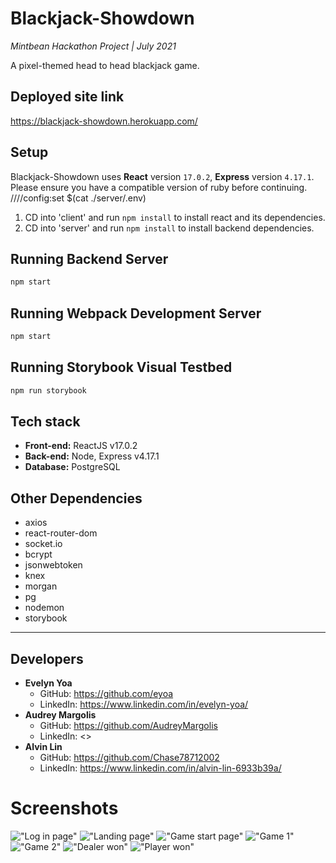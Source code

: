 # Blackjack-Showdown

_Mintbean Hackathon Project | July 2021_

A pixel-themed head to head blackjack game.

## Deployed site link

  <https://blackjack-showdown.herokuapp.com/>

## Setup

Blackjack-Showdown uses **React** version `17.0.2`, **Express** version `4.17.1`. Please ensure you have a compatible version of ruby before continuing.
////config:set $(cat ./server/.env)
1. CD into 'client' and run `npm install` to install react and its dependencies.
2. CD into 'server' and run `npm install` to install backend dependencies.

## Running Backend Server

```sh
npm start
```

## Running Webpack Development Server

```sh
npm start
```

## Running Storybook Visual Testbed

```sh
npm run storybook
```

## Tech stack

- **Front-end:** ReactJS v17.0.2
- **Back-end:** Node, Express v4.17.1
- **Database:** PostgreSQL

## Other Dependencies

- axios
- react-router-dom
- socket.io
- bcrypt
- jsonwebtoken
- knex
- morgan
- pg
- nodemon
- storybook

---

## Developers

- **Evelyn Yoa**
  - GitHub: <https://github.com/eyoa>
  - LinkedIn: <https://www.linkedin.com/in/evelyn-yoa/>
- **Audrey Margolis**
  - GitHub: <https://github.com/AudreyMargolis>
  - LinkedIn: <>
- **Alvin Lin**
  - GitHub: <https://github.com/Chase78712002>
  - LinkedIn: <https://www.linkedin.com/in/alvin-lin-6933b39a/>

# Screenshots

!["Log in page"](https://github.com/Chase78712002/Blackjack-Showdown/blob/frontend-landing/client/public/img/screenshots/loginPage.png?raw=true)
!["Landing page"](https://github.com/Chase78712002/Blackjack-Showdown/blob/frontend-landing/client/public/img/screenshots/aboutpage.png?raw=true)
!["Game start page"](https://github.com/Chase78712002/Blackjack-Showdown/blob/frontend-landing/client/public/img/screenshots/startpage.png?raw=true)
!["Game 1"](https://github.com/Chase78712002/Blackjack-Showdown/blob/frontend-landing/client/public/img/screenshots/game1.png?raw=true)
!["Game 2"](https://github.com/Chase78712002/Blackjack-Showdown/blob/frontend-landing/client/public/img/screenshots/game2.png?raw=true)
!["Dealer won"](https://github.com/Chase78712002/Blackjack-Showdown/blob/frontend-landing/client/public/img/screenshots/dealerwin.png?raw=true)
!["Player won"](https://github.com/Chase78712002/Blackjack-Showdown/blob/frontend-landing/client/public/img/screenshots/playerwin.png?raw=true)
